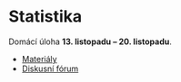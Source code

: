 # Statistika

Domácí úloha **13. listopadu – 20. listopadu**.

* [Materiály](https://is.muni.cz/auth/el/1433/podzim2018/PV248/um/python.pdf#page=246)
* [Diskusní fórum](https://is.muni.cz/auth/cd/1433/podzim2018/PV248/tyden_8_statistika)
